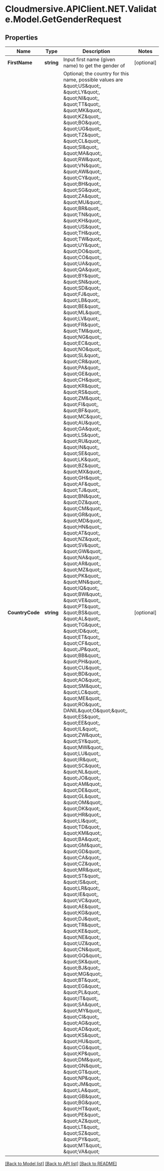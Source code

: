 # Cloudmersive.APIClient.NET.Validate.Model.GetGenderRequest
## Properties

Name | Type | Description | Notes
------------ | ------------- | ------------- | -------------
**FirstName** | **string** | Input first name (given name) to get the gender of | [optional] 
**CountryCode** | **string** | Optional; the country for this name, possible values are \&quot;US\&quot;, \&quot;LY\&quot;, \&quot;NI\&quot;, \&quot;TT\&quot;, \&quot;MK\&quot;, \&quot;KZ\&quot;, \&quot;BO\&quot;, \&quot;UG\&quot;, \&quot;TZ\&quot;, \&quot;CL\&quot;, \&quot;SI\&quot;, \&quot;MA\&quot;, \&quot;RW\&quot;, \&quot;VN\&quot;, \&quot;AW\&quot;, \&quot;CY\&quot;, \&quot;BH\&quot;, \&quot;SG\&quot;, \&quot;ZA\&quot;, \&quot;MU\&quot;, \&quot;BR\&quot;, \&quot;TN\&quot;, \&quot;KH\&quot;, \&quot;US\&quot;, \&quot;TH\&quot;, \&quot;TW\&quot;, \&quot;UY\&quot;, \&quot;DO\&quot;, \&quot;CO\&quot;, \&quot;UA\&quot;, \&quot;QA\&quot;, \&quot;BY\&quot;, \&quot;SN\&quot;, \&quot;SD\&quot;, \&quot;FJ\&quot;, \&quot;LB\&quot;, \&quot;BE\&quot;, \&quot;ML\&quot;, \&quot;LV\&quot;, \&quot;FR\&quot;, \&quot;TM\&quot;, \&quot;NG\&quot;, \&quot;EC\&quot;, \&quot;NO\&quot;, \&quot;SL\&quot;, \&quot;CR\&quot;, \&quot;PA\&quot;, \&quot;GE\&quot;, \&quot;CH\&quot;, \&quot;KR\&quot;, \&quot;RS\&quot;, \&quot;ZM\&quot;, \&quot;FI\&quot;, \&quot;BF\&quot;, \&quot;MC\&quot;, \&quot;AU\&quot;, \&quot;GA\&quot;, \&quot;LS\&quot;, \&quot;RU\&quot;, \&quot;IN\&quot;, \&quot;SE\&quot;, \&quot;LK\&quot;, \&quot;BZ\&quot;, \&quot;MX\&quot;, \&quot;GH\&quot;, \&quot;AF\&quot;, \&quot;TJ\&quot;, \&quot;BN\&quot;, \&quot;DZ\&quot;, \&quot;CM\&quot;, \&quot;GR\&quot;, \&quot;MD\&quot;, \&quot;HN\&quot;, \&quot;AT\&quot;, \&quot;NZ\&quot;, \&quot;SV\&quot;, \&quot;GW\&quot;, \&quot;NA\&quot;, \&quot;AR\&quot;, \&quot;MZ\&quot;, \&quot;PK\&quot;, \&quot;MN\&quot;, \&quot;IQ\&quot;, \&quot;BW\&quot;, \&quot;VE\&quot;, \&quot;PT\&quot;, \&quot;BS\&quot;, \&quot;AL\&quot;, \&quot;TG\&quot;, \&quot;ID\&quot;, \&quot;ET\&quot;, \&quot;CF\&quot;, \&quot;JP\&quot;, \&quot;BB\&quot;, \&quot;PH\&quot;, \&quot;CU\&quot;, \&quot;BD\&quot;, \&quot;AO\&quot;, \&quot;SM\&quot;, \&quot;LC\&quot;, \&quot;ME\&quot;, \&quot;RO\&quot;,  DANIL\&quot;O\&quot;\&quot;, \&quot;ES\&quot;, \&quot;EE\&quot;, \&quot;IL\&quot;, \&quot;ZW\&quot;, \&quot;SY\&quot;, \&quot;MW\&quot;, \&quot;LU\&quot;, \&quot;IR\&quot;, \&quot;SC\&quot;, \&quot;NL\&quot;, \&quot;JO\&quot;, \&quot;AM\&quot;, \&quot;DE\&quot;, \&quot;GL\&quot;, \&quot;OM\&quot;, \&quot;DK\&quot;, \&quot;HR\&quot;, \&quot;LI\&quot;, \&quot;TD\&quot;, \&quot;KM\&quot;, \&quot;BA\&quot;, \&quot;GM\&quot;, \&quot;GD\&quot;, \&quot;CA\&quot;, \&quot;CZ\&quot;, \&quot;MR\&quot;, \&quot;ST\&quot;, \&quot;IS\&quot;, \&quot;LR\&quot;, \&quot;IE\&quot;, \&quot;VC\&quot;, \&quot;AE\&quot;, \&quot;KG\&quot;, \&quot;DJ\&quot;, \&quot;TR\&quot;, \&quot;KE\&quot;, \&quot;NE\&quot;, \&quot;UZ\&quot;, \&quot;CN\&quot;, \&quot;GQ\&quot;, \&quot;SK\&quot;, \&quot;BJ\&quot;, \&quot;MG\&quot;, \&quot;BT\&quot;, \&quot;EG\&quot;, \&quot;PL\&quot;, \&quot;IT\&quot;, \&quot;SA\&quot;, \&quot;MY\&quot;, \&quot;CI\&quot;, \&quot;AG\&quot;, \&quot;AD\&quot;, \&quot;KS\&quot;, \&quot;HU\&quot;, \&quot;CG\&quot;, \&quot;KP\&quot;, \&quot;DM\&quot;, \&quot;GN\&quot;, \&quot;GT\&quot;, \&quot;NP\&quot;, \&quot;JM\&quot;, \&quot;LA\&quot;, \&quot;GB\&quot;, \&quot;BG\&quot;, \&quot;HT\&quot;, \&quot;PE\&quot;, \&quot;AZ\&quot;, \&quot;LT\&quot;, \&quot;SZ\&quot;, \&quot;PY\&quot;, \&quot;MT\&quot;, \&quot;VA\&quot; | [optional] 

[[Back to Model list]](../README.md#documentation-for-models) [[Back to API list]](../README.md#documentation-for-api-endpoints) [[Back to README]](../README.md)


